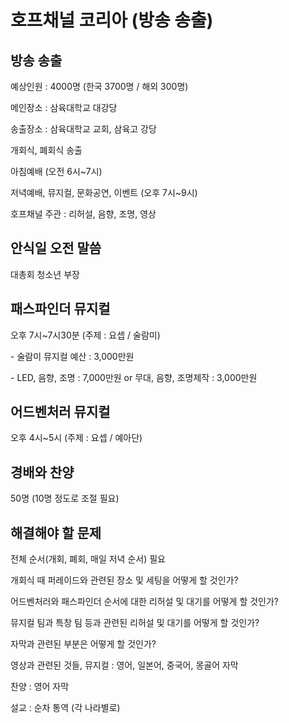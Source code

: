 # 호프채널 코리아 (방송 송출)

## 방송 송출

예상인원 : 4000명 (한국 3700명 / 해외 300명)

메인장소 : 삼육대학교 대강당

송출장소 : 삼육대학교 교회, 삼육고 강당

개회식, 폐회식 송출

아침예배 (오전 6시\~7시)

저녁예배, 뮤지컬, 문화공연, 이벤트 (오후 7시\~9시)

호프채널 주관 : 리허설, 음향, 조명, 영상

## 안식일 오전 말씀&#x20;

대총회 청소년 부장

## 패스파인더 뮤지컬

오후 7시\~7시30분 (주제 : 요셉 / 술람미)

\- 술람미 뮤지컬 예산 : 3,000만원

\- LED, 음향, 조명 : 7,000만원 or 무대, 음향, 조명제작 : 3,000만원

## 어드벤처러 뮤지컬

오후 4시\~5시 (주제 : 요셉 / 예아단)

## 경배와 찬양

50명 (10명 정도로 조절 필요)

## 해결해야 할 문제

전체 순서(개회, 폐회, 매일 저녁 순서) 필요

개회식 때 퍼레이드와 관련된 장소 및 세팅을 어떻게 할 것인가?

어드벤처러와 패스파인더 순서에 대한 리허설 및 대기를 어떻게 할 것인가?

뮤지컬 팀과 특창 팀 등과 관련된 리허설 및 대기를 어떻게 할 것인가?

자막과 관련된 부분은 어떻게 할 것인가?

영상과 관련된 것들, 뮤지컬 : 영어, 일본어, 중국어, 몽골어 자막

찬양 : 영어 자막

설교 : 순차 통역 (각 나라별로)
